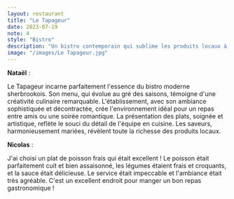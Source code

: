 ```yaml
---
layout: restaurant
title: "Le Tapageur"
date: 2023-07-19
note: 4
style: "Bistro"
description: "Un bistro contemporain qui sublime les produits locaux à travers une cuisine créative et raffinée. Une expérience gastronomique unique dans une ambiance élégante et décontractée."
image: "/images/Le Tapageur.jpg"
---
```


**Nataël** :

Le Tapageur incarne parfaitement l'essence du bistro moderne sherbrookois. Son menu, qui évolue au gré des saisons, témoigne d'une créativité culinaire remarquable. L'établissement, avec son ambiance sophistiquée et décontractée, crée l'environnement idéal pour un repas entre amis ou une soirée romantique. La présentation des plats, soignée et artistique, reflète le souci du détail de l'équipe en cuisine. Les saveurs, harmonieusement mariées, révèlent toute la richesse des produits locaux.

**Nicolas** :

J'ai choisi un plat de poisson frais qui était excellent ! Le poisson était parfaitement cuit et bien assaisonné, les légumes étaient frais et croquants, et la sauce était délicieuse. Le service était impeccable et l'ambiance était très agréable. C'est un excellent endroit pour manger un bon repas gastronomique ! 
